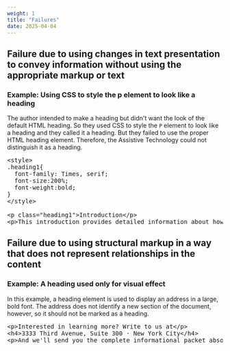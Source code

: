 ```yaml
---
weight: 1
title: "Failures"
date: 2025-04-04
---
```


## Failure due to using changes in text presentation to convey information without using the appropriate markup or text

### Example: Using CSS to style the p element to look like a heading

The author intended to make a heading but didn't want the look of the default HTML heading. So they used CSS to style the `P` element to look like a heading and they called it a heading. But they failed to use the proper HTML heading element. Therefore, the Assistive Technology could not distinguish it as a heading.

<pre aria-label="Code example showing CSS styling a paragraph to look like a heading">
&lt;style&gt;
.heading1{
  font-family: Times, serif;
  font-size:200%;
  font-weight:bold;
}
&lt;/style&gt;

&lt;p class=&quot;heading1&quot;&gt;Introduction&lt;/p&gt;
&lt;p&gt;This introduction provides detailed information about how to use this ...&lt;/p&gt;
</pre>

## Failure due to using structural markup in a way that does not represent relationships in the content

### Example: A heading used only for visual effect

In this example, a heading element is used to display an address in a large, bold font. The address does not identify a new section of the document, however, so it should not be marked as a heading.

<pre aria-label="Code example showing a heading used for visual effect to display an address">
&lt;p&gt;Interested in learning more? Write to us at&lt;/p&gt; 
&lt;h4&gt;3333 Third Avenue, Suite 300 · New York City&lt;/h4&gt;
&lt;p&gt;And we'll send you the complete informational packet absolutely Free!&lt;/p&gt;
</pre>
